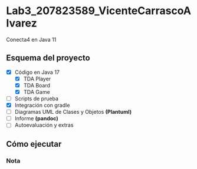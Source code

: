 # Lab3_207823589_VicenteCarrascoAlvarez
Conecta4 en Java 11

## Esquema del proyecto

* [X] Código en Java 17
  * [X] TDA Player
  * [X] TDA Board
  * [X] TDA Game
* [ ] Scripts de prueba
* [X] Integración con gradle
* [ ] Diagramas UML de Clases y Objetos **(Plantuml)**
* [ ] Informe **(pandoc)**
* [ ] Autoevaluación y extras

## Cómo ejecutar

### Nota
